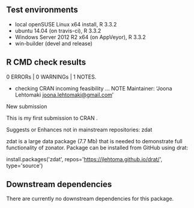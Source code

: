 ## Test environments

* local openSUSE Linux x64 install, R 3.3.2
* ubuntu 14.04 (on travis-ci), R 3.3.2
* Windows Server 2012 R2 x64 (on AppVeyor), R 3.3.2
* win-builder (devel and release)

## R CMD check results

0 ERRORs | 0 WARNINGs | 1 NOTES.

* checking CRAN incoming feasibility ... NOTE
Maintainer: ‘Joona Lehtomaki <joona.lehtomaki@gmail.com>’

New submission

This is my first submission to CRAN .

Suggests or Enhances not in mainstream repositories:
  zdat

zdat is a large data package (7.7 Mb) that is needed
to demonstrate full functionality of zonator. Package
can be installed from GitHub using drat:

install.packages('zdat', repos='https://jlehtoma.github.io/drat/', type='source')

## Downstream dependencies

There are currently no downstream dependencies for this package.
